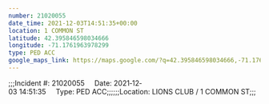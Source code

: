 ```yaml
---
number: 21020055
date_time: 2021-12-03T14:51:35+00:00
location: 1 COMMON ST
latitude: 42.395846598034666
longitude: -71.1761963978299
type: PED ACC
google_maps_link: https://maps.google.com/?q=42.395846598034666,-71.1761963978299
---
```


;;;Incident #: 21020055     Date: 2021‐12‐03 14:51:35     Type: PED ACC;;;;;;Location: LIONS CLUB / 1 COMMON ST;;;

